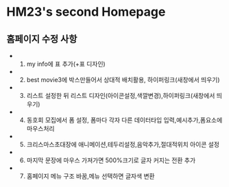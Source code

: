 # HM23's second Homepage
## 홈페이지 수정 사항
- 1. my info에 표 추가(+표 디자인)
- 2. best movie3에 박스만들어서 상대적 배치활용, 하이퍼링크(새창에서 띄우기)
- 3. 리스트 설정한 뒤 리스트 디자인(아이콘설정,색깔변경),하이퍼링크(새창에서 띄우기)
- 4. 동호회 모집에서 폼 설정, 폼마다 각자 다른 데이터타입 입력,예시추가,폼요소에 마우스처리
- 5. 크리스마스초대장에 애니메이션,테두리설정,음악추가,절대적위치 아이콘 설정
- 6. 마지막 문장에 마우스 가져가면 500%크기로 글자 커지는 전환 추가
- 7. 홈페이지 메뉴 구조 바꿈,메뉴 선택하면 글자색 변환 
